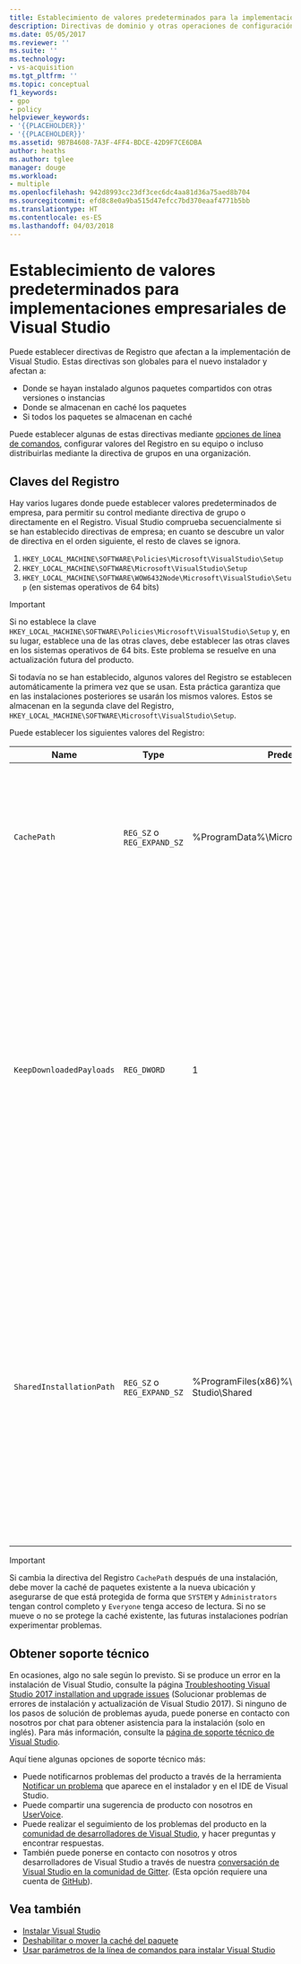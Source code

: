 ```yaml
---
title: Establecimiento de valores predeterminados para la implementación empresarial de Visual Studio | Microsoft Docs
description: Directivas de dominio y otras operaciones de configuración para la implementación empresarial de Visual Studio.
ms.date: 05/05/2017
ms.reviewer: ''
ms.suite: ''
ms.technology:
- vs-acquisition
ms.tgt_pltfrm: ''
ms.topic: conceptual
f1_keywords:
- gpo
- policy
helpviewer_keywords:
- '{{PLACEHOLDER}}'
- '{{PLACEHOLDER}}'
ms.assetid: 9B7B4608-7A3F-4FF4-BDCE-42D9F7CE6DBA
author: heaths
ms.author: tglee
manager: douge
ms.workload:
- multiple
ms.openlocfilehash: 942d8993cc23df3cec6dc4aa81d36a75aed8b704
ms.sourcegitcommit: efd8c8e0a9ba515d47efcc7bd370eaaf4771b5bb
ms.translationtype: HT
ms.contentlocale: es-ES
ms.lasthandoff: 04/03/2018
---
```

# <a name="set-defaults-for-enterprise-deployments-of-visual-studio"></a>Establecimiento de valores predeterminados para implementaciones empresariales de Visual Studio

Puede establecer directivas de Registro que afectan a la implementación de Visual Studio. Estas directivas son globales para el nuevo instalador y afectan a:

- Donde se hayan instalado algunos paquetes compartidos con otras versiones o instancias
- Donde se almacenan en caché los paquetes
- Si todos los paquetes se almacenan en caché

Puede establecer algunas de estas directivas mediante [opciones de línea de comandos](use-command-line-parameters-to-install-visual-studio.md), configurar valores del Registro en su equipo o incluso distribuirlas mediante la directiva de grupos en una organización.

## <a name="registry-keys"></a>Claves del Registro

Hay varios lugares donde puede establecer valores predeterminados de empresa, para permitir su control mediante directiva de grupo o directamente en el Registro. Visual Studio comprueba secuencialmente si se han establecido directivas de empresa; en cuanto se descubre un valor de directiva en el orden siguiente, el resto de claves se ignora.

1. `HKEY_LOCAL_MACHINE\SOFTWARE\Policies\Microsoft\VisualStudio\Setup`
2. `HKEY_LOCAL_MACHINE\SOFTWARE\Microsoft\VisualStudio\Setup`
3. `HKEY_LOCAL_MACHINE\SOFTWARE\WOW6432Node\Microsoft\VisualStudio\Setup` (en sistemas operativos de 64 bits)

> [!IMPORTANT]
> Si no establece la clave `HKEY_LOCAL_MACHINE\SOFTWARE\Policies\Microsoft\VisualStudio\Setup` y, en su lugar, establece una de las otras claves, debe establecer las otras claves en los sistemas operativos de 64 bits. Este problema se resuelve en una actualización futura del producto.

Si todavía no se han establecido, algunos valores del Registro se establecen automáticamente la primera vez que se usan. Esta práctica garantiza que en las instalaciones posteriores se usarán los mismos valores. Estos se almacenan en la segunda clave del Registro, `HKEY_LOCAL_MACHINE\SOFTWARE\Microsoft\VisualStudio\Setup`.

Puede establecer los siguientes valores del Registro:

| **Name** | **Type** | **Predetermiado** | **Descripción** |
| -------- | -------- | ----------- | --------------- |
| `CachePath` | `REG_SZ` o `REG_EXPAND_SZ` | %ProgramData%\Microsoft\VisualStudio\Packages | El directorio donde se almacenan los manifiestos de paquete y, opcionalmente, las cargas. Para más información, lea cómo [deshabilitar o mover la caché de paquetes](disable-or-move-the-package-cache.md). |
| `KeepDownloadedPayloads` | `REG_DWORD` | 1 | Mantenga instaladas las cargas de paquetes incluso después de estar instaladas. Puede cambiar el valor en cualquier momento. Al deshabilitar la directiva, se quitan las cargas de paquetes almacenadas en caché de la instancia reparada o modificada. Para más información, lea cómo [deshabilitar o mover la caché de paquetes](disable-or-move-the-package-cache.md). |
| `SharedInstallationPath` | `REG_SZ` o `REG_EXPAND_SZ` | %ProgramFiles(x86)%\Microsoft Visual Studio\Shared | El directorio donde están instalados algunos paquetes compartidos entre versiones de instancias de Visual Studio. Puede cambiar el valor en cualquier momento, pero dicho cambio solo afectará a futuras instalaciones. Los productos que ya están instalados en la ubicación antigua no se deben mover ya que podrían dejar de funcionar correctamente. |

> [!IMPORTANT]
> Si cambia la directiva del Registro `CachePath` después de una instalación, debe mover la caché de paquetes existente a la nueva ubicación y asegurarse de que está protegida de forma que `SYSTEM` y `Administrators` tengan control completo y `Everyone` tenga acceso de lectura.
> Si no se mueve o no se protege la caché existente, las futuras instalaciones podrían experimentar problemas.

## <a name="get-support"></a>Obtener soporte técnico
En ocasiones, algo no sale según lo previsto. Si se produce un error en la instalación de Visual Studio, consulte la página [Troubleshooting Visual Studio 2017 installation and upgrade issues](troubleshooting-installation-issues.md) (Solucionar problemas de errores de instalación y actualización de Visual Studio 2017). Si ninguno de los pasos de solución de problemas ayuda, puede ponerse en contacto con nosotros por chat para obtener asistencia para la instalación (solo en inglés). Para más información, consulte la [página de soporte técnico de Visual Studio](https://www.visualstudio.com/vs/support/#talktous).

Aquí tiene algunas opciones de soporte técnico más:
* Puede notificarnos problemas del producto a través de la herramienta [Notificar un problema](../ide/how-to-report-a-problem-with-visual-studio-2017.md) que aparece en el instalador y en el IDE de Visual Studio.
* Puede compartir una sugerencia de producto con nosotros en [UserVoice](https://visualstudio.uservoice.com/forums/121579).
* Puede realizar el seguimiento de los problemas del producto en la [comunidad de desarrolladores de Visual Studio](https://developercommunity.visualstudio.com/), y hacer preguntas y encontrar respuestas.
* También puede ponerse en contacto con nosotros y otros desarrolladores de Visual Studio a través de nuestra [conversación de Visual Studio en la comunidad de Gitter](https://gitter.im/Microsoft/VisualStudio).  (Esta opción requiere una cuenta de [GitHub](https://github.com/)).

## <a name="see-also"></a>Vea también

 * [Instalar Visual Studio](install-visual-studio.md)
 * [Deshabilitar o mover la caché del paquete](disable-or-move-the-package-cache.md)
 * [Usar parámetros de la línea de comandos para instalar Visual Studio](use-command-line-parameters-to-install-visual-studio.md)
